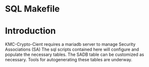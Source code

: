# SQL Makefile 

# Introduction 
KMC-Crypto-Cient requires a mariadb server to manage Security Associations (SA)
The sql scripts contained here will configure and populate the necessary tables.
The SADB table can be customized as necessary. 
Tools for autogenerating these tables are underway. 
